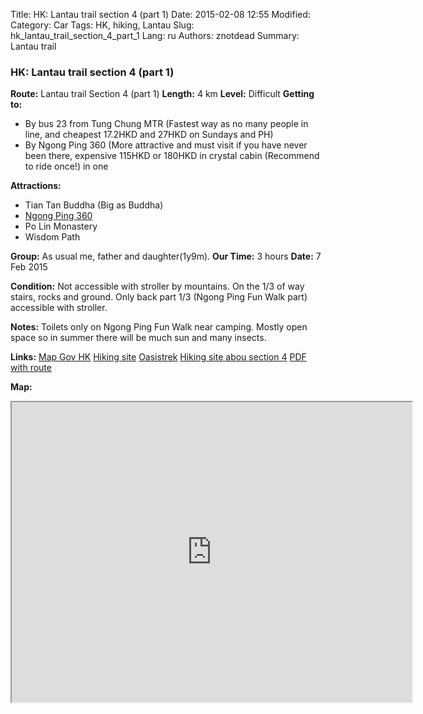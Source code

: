 Title: HK: Lantau trail section 4 (part 1)
Date: 2015-02-08 12:55
Modified: 
Category: Car
Tags: HK,  hiking,  Lantau
Slug: hk_lantau_trail_section_4_part_1
Lang: ru
Authors: znotdead
Summary: Lantau trail

### HK: Lantau trail section 4 (part 1)

**Route:** Lantau trail Section 4 (part 1)
**Length:** 4 km
**Level:** Difficult
**Getting to:**
 - By bus 23 from Tung Chung MTR (Fastest way as no many people in line, and cheapest 17.2HKD and 27HKD on Sundays and PH)
 - By Ngong Ping 360 (More attractive and must visit if you have never been there, expensive 115HKD or 180HKD in crystal cabin (Recommend to ride once!) in one

**Attractions:**
 - Tian Tan Buddha (Big as Buddha)
 - [Ngong Ping 360](http://www.np360.com.hk/en/)
 - Po Lin Monastery
 - Wisdom Path

**Group:** As usual me, father and daughter(1y9m).
**Our Time:** 3 hours
**Date:** 7 Feb 2015

**Condition:**
Not accessible with stroller by mountains. On the 1/3 of way stairs, rocks and ground. Only back part 1/3 (Ngong Ping Fun Walk part) accessible with stroller.

**Notes:**
Toilets only on Ngong Ping Fun Walk near camping. Mostly open space so in summer there will be much sun and many insects.

**Links:**
[Map Gov HK](http://www2.map.gov.hk/gih3/view/index.jsp)
[Hiking site](http://hiking.gov.hk/eng)
[Oasistrek](http://www.oasistrek.com)
[Hiking site abou section 4](http://hiking.gov.hk/eng/longtrail/ltrail/ltrail/ltrail04.htm)
[PDF with route](http://hiking.gov.hk/eng/pdf/longtrail/ltrail/lmap04.pdf)

**Map:**
<iframe src="https://www.google.com/maps/d/embed?mid=zLClmVqlU_kM.kmr2QNv24Rqw" width="640" height="480"></iframe>